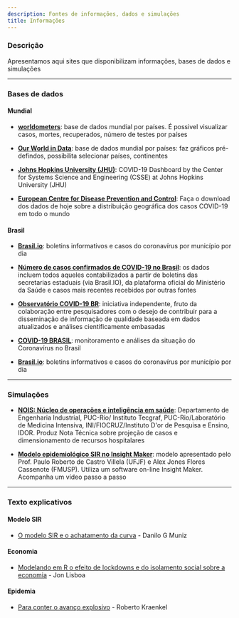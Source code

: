 ```yaml
---
description: Fontes de informações, dados e simulações
title: Informações
---
```


### Descrição
Apresentamos aqui sites que disponibilizam informações, bases de dados e simulações

---

### Bases de dados
#### Mundial
- **[worldometers](https://www.worldometers.info/coronavirus/)**: base de dados mundial por países. É possivel visualizar casos, mortes, recuperados, número de testes por países

- **[Our World in Data](https://ourworldindata.org/grapher/covid-confirmed-cases-since-100th-case)**: base de dados mundial por países: faz gráficos pré-defindos, possibilita selecionar países, continentes

- **[Johns Hopkins University (JHU)](https://gisanddata.maps.arcgis.com/apps/opsdashboard/index.html#/bda7594740fd40299423467b48e9ecf6)**: COVID-19 Dashboard by the Center for Systems Science and Engineering (CSSE) at Johns Hopkins University (JHU)

- **[European Centre for Disease Prevention and Control](https://www.ecdc.europa.eu/en/publications-data/download-todays-data-geographic-distribution-covid-19-cases-worldwide)**: Faça o download dos dados de hoje sobre a distribuição geográfica dos casos COVID-19 em todo o mundo

#### Brasil
- **[Brasil.io](https://brasil.io/dataset/covid19/caso/)**: boletins informativos e casos do coronavírus por município por dia

- **[Número de casos confirmados de COVID-19 no Brasil](https://covid19br.wcota.me/)**: os dados incluem todos aqueles contabilizados a partir de boletins das secretarias estaduais (via Brasil.IO), da plataforma oficial do Ministério da Saúde e casos mais recentes recebidos por outras fontes

- **[Observatório COVID-19 BR](https://covid19br.github.io/)**: iniciativa independente, fruto da colaboração entre pesquisadores com o desejo de contribuir para a disseminação de informação de qualidade baseada em dados atualizados e análises cientificamente embasadas

- **[COVID-19 BRASIL](https://ciis.fmrp.usp.br/covid19/)**: monitoramento e análises da situação do Coronavírus no Brasil

- **[Brasil.io](https://brasil.io/dataset/covid19/caso/)**: boletins informativos e casos do coronavírus por município por dia

---

### Simulações
- **[NOIS: Núcleo de operações e inteligência em saúde](https://sites.google.com/view/nois-pucrio/home)**: Departamento de Engenharia Industrial, PUC-Rio/ Instituto Tecgraf, PUC-Rio/Laboratório de Medicina Intensiva, INI/FIOCRUZ/Instituto D'or de Pesquisa e Ensino, IDOR. Produz Nota Técnica sobre projeção de casos e dimensionamento de recursos hospitalares

- **[Modelo epidemiológico SIR no Insight Maker](https://insightmaker.com/insight/190896/Modelo-SIR-simples-Covid-19)**: modelo apresentado pelo Prof. Paulo Roberto de Castro Villela (UFJF) e Alex Jones Flores Cassenote (FMUSP). Utiliza um software on-line Insight Maker. Acompanha um vídeo passo a passo

---

### Texto explicativos
#### Modelo SIR
- [O modelo SIR e o achatamento da curva](https://biologiadeprogramas.wordpress.com/2020/03/22/o-modelo-sir-e-o-achatamento-da-curva/) - Danilo G Muniz

#### Economia
- [Modelando em R o efeito de lockdowns e do isolamento social sobre a economia](https://medium.com/@jonlisboa/modelando-em-r-o-efeito-de-lockdowns-e-do-isolamento-social-sobre-a-economia-29f71ebc086c) - Jon Lisboa

#### Epidemia
- [Para conter o avanço explosivo](https://revistapesquisa.fapesp.br/2020/03/19/para-conter-o-avanco-explosivo/?fbclid=IwAR036UICRn1L7azfVYhIRl4x5IyoDIIXMzUWYO2eDtzSjLXuzgW7eRlC8Zs) - Roberto Kraenkel

